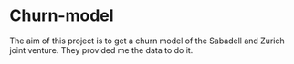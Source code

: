 # Churn-model
The aim of this project is to get a churn model of the Sabadell and Zurich joint venture. They provided me the data to do it.

